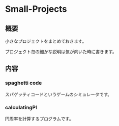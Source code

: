 # Small-Projects

## 概要

小さなプロジェクトをまとめておきます。

プロジェクト毎の細かな説明は気が向いた時に書きます。

## 内容

### spaghetti code

スパゲッティコードというゲームのシミュレータです。

### calculatingPI

円周率を計算するプログラムです。

